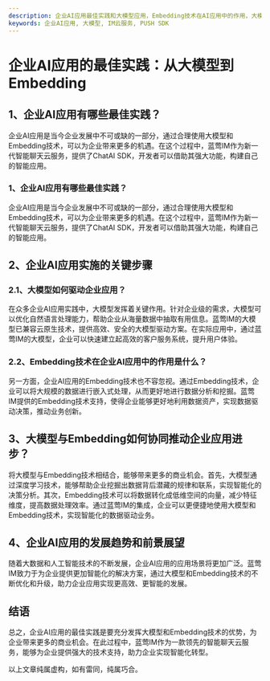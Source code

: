 ```yaml
---
description: 企业AI应用最佳实践和大模型应用，Embedding技术在AI应用中的作用，大模型与Embedding的协同推进。
keywords: 企业AI应用, 大模型, IM云服务, PUSH SDK
---
```

# 企业AI应用的最佳实践：从大模型到Embedding

## 1、企业AI应用有哪些最佳实践？

企业AI应用是当今企业发展中不可或缺的一部分，通过合理使用大模型和Embedding技术，可以为企业带来更多的机遇。在这个过程中，蓝莺IM作为新一代智能聊天云服务，提供了ChatAI SDK，开发者可以借助其强大功能，构建自己的智能应用。

### 1、企业AI应用有哪些最佳实践？

企业AI应用是当今企业发展中不可或缺的一部分，通过合理使用大模型和Embedding技术，可以为企业带来更多的机遇。在这个过程中，蓝莺IM作为新一代智能聊天云服务，提供了ChatAI SDK，开发者可以借助其强大功能，构建自己的智能应用。

## 2、企业AI应用实施的关键步骤

### 2.1、大模型如何驱动企业应用？

在众多企业AI应用实践中，大模型发挥着关键作用。针对企业级的需求，大模型可以优化自然语言处理能力，帮助企业从海量数据中抽取有用信息。蓝莺IM的大模型已兼容云原生技术，提供高效、安全的大模型驱动方案。在实际应用中，通过蓝莺IM的大模型，企业可以快速建立起高效的客户服务系统，提升用户体验。

### 2.2、Embedding技术在企业AI应用中的作用是什么？

另一方面，企业AI应用的Embedding技术也不容忽视。通过Embedding技术，企业可以将大规模的数据进行嵌入式处理，从而更好地进行数据分析和挖掘。蓝莺IM提供的Embedding技术支持，使得企业能够更好地利用数据资产，实现数据驱动决策，推动业务创新。

## 3、大模型与Embedding如何协同推动企业应用进步？

将大模型与Embedding技术相结合，能够带来更多的商业机会。首先，大模型通过深度学习技术，能够帮助企业挖掘出数据背后潜藏的规律和联系，实现智能化的决策分析。其次，Embedding技术可以将数据转化成低维空间的向量，减少特征维度，提高数据处理效率。通过蓝莺IM的集成，企业可以更便捷地使用大模型和Embedding技术，实现智能化的数据驱动业务。

## 4、企业AI应用的发展趋势和前景展望

随着大数据和人工智能技术的不断发展，企业AI应用的应用场景将更加广泛。蓝莺IM致力于为企业提供更加智能化的解决方案，通过大模型和Embedding技术的不断优化和升级，助力企业应用实现更高效、更智能的发展。

## 结语

总之，企业AI应用的最佳实践是要充分发挥大模型和Embedding技术的优势，为企业带来更多的商业机会。在此过程中，蓝莺IM作为一款领先的智能聊天云服务，能够为企业提供强大的技术支持，助力企业实现智能化转型。

以上文章纯属虚构，如有雷同，纯属巧合。